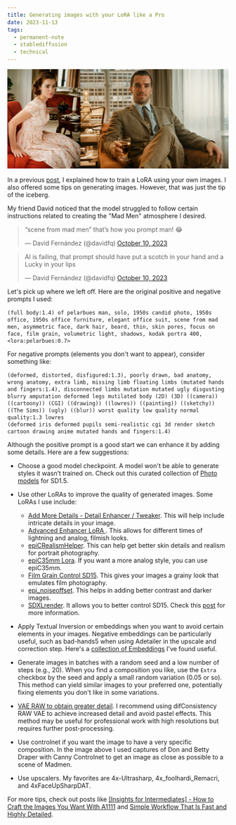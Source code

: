 ```yaml
---
title: Generating images with your LoRA like a Pro
date: 2023-11-13
tags:
  - permanent-note
  - stablediffusion
  - technical
---
```

![Generated using SD15](notes/attachments/madmen-inspired.png)

In a previous [post](notes/Training%20a%20LoRa%20of%20your%20face%20with%20Stable%20Diffusion%201.5.md), I explained how to train a LoRA using your own images. I also offered some tips on generating images. However, that was just the tip of the iceberg. 

My friend David noticed that the model struggled to follow certain instructions related to creating the "Mad Men" atmosphere I desired.

<blockquote class="twitter-tweet"><p lang="en" dir="ltr">“scene from mad men” that’s how you prompt man! 😂</p>&mdash; David Fernández (@davidfq) <a href="https://twitter.com/davidfq/status/1711684407688384928?ref_src=twsrc%5Etfw">October 10, 2023</a></blockquote> <script async src="https://platform.twitter.com/widgets.js" charset="utf-8"></script>

<blockquote class="twitter-tweet"><p lang="en" dir="ltr">AI is failing, that prompt should have put a scotch in your hand and a Lucky in your lips</p>&mdash; David Fernández (@davidfq) <a href="https://twitter.com/davidfq/status/1711684949244297488?ref_src=twsrc%5Etfw">October 10, 2023</a></blockquote> <script async src="https://platform.twitter.com/widgets.js" charset="utf-8"></script>

Let's pick up where we left off. Here are the original positive and negative prompts I used:

```
(full body:1.4) of pelarbues man, solo, 1950s candid photo, 1950s office, 1950s office furniture, elegant office suit, scene from mad men, asymmetric face, dark hair, beard, thin, skin pores, focus on face, film grain, volumetric light, shadows, kodak portra 400, <lora:pelarbues:0.7>
```

For negative prompts (elements you don't want to appear), consider something like:

```
(deformed, distorted, disfigured:1.3), poorly drawn, bad anatomy, wrong anatomy, extra limb, missing limb floating limbs (mutated hands and fingers:1.4), disconnected limbs mutation mutated ugly disgusting blurry amputation deformed legs mutilated body (2D) (3D) ((camera)) ((cartoony)) (CGI) ((drawing)) ((lowres)) ((painting)) ((sketchy)) ((The Sims)) (ugly) ((blur)) worst quality low quality normal quality:1.3 lowres
(deformed iris deformed pupils semi-realistic cgi 3d render sketch cartoon drawing anime mutated hands and fingers:1.4)
```

Although the positive prompt is a good start we can enhance it by adding some details. Here are a few suggestions:

- Choose a good model checkpoint. A model won't be able to generate styles it wasn’t trained on. Check out this curated collection of [Photo models](https://civitai.com/collections/101102) for SD1.5.
- Use other LoRAs to improve the quality of generated images. Some LoRAs I use include:
	- [Add More Details - Detail Enhancer / Tweaker](https://civitai.com/models/82098/add-more-details-detail-enhancer-tweaker-lora). This will help include intricate details in your image.
	- [Advanced Enhancer LoRA ](https://civitai.com/models/106717/advanced-enhancer-lora). This allows for different times of lightning and analog, filmish looks.
	-  [epiCRealismHelper](https://civitai.com/models/110334/epicrealismhelper). This can help get better skin details and realism for portrait photography.
	- [epiC35mm Lora](https://civitai.com/models/184260/epic35mm-lora). If you want a more analog style, you can use epiC35mm.
	- [Film Grain Control SD15](https://civitai.com/models/155526/film-grain-control-sd15). This gives your images a grainy look that emulates film photography.
	- [epi\_noiseoffset](https://civitai.com/models/13941/epinoiseoffset). This helps in adding better contrast and darker images.
	- [SDXLrender](https://civitai.com/models/171159/sdxlrender). It allows you to better control SD15. Check this [post](https://civitai.com/articles/2751/how-to-make-sd15-more-easily-controllable) for more information.

- Apply Textual Inversion or embeddings when you want to avoid certain elements in your images. Negative embeddings can be particularly useful, such as bad-hands5 when using Adetailer in the upscale and correction step. Here's a [collection of Embeddings](https://civitai.com/collections/67040) I've found useful.
- Generate images in batches with a random seed and a low number of steps (e.g., 20). When you find a composition you like, use the `Extra` checkbox by the seed and apply a small random variation (0.05 or so). This method can yield similar images to your preferred one, potentially fixing elements you don't like in some variations.
- [VAE RAW to obtain greater detail](https://civitai.com/articles/462). I recommend using difConsistency RAW VAE to achieve increased detail and avoid pastel effects. This method may be useful for professional work with high resolutions but requires further post-processing.
- Use controlnet if you want the image to have a very specific composition. In the image above I used captures of Don and Betty Draper with Canny Controlnet to get an image as close as possible to a scene of Madmen. 
- Use upscalers. My favorites are 4x-Ultrasharp, 4x_foolhardi_Remacri, and 4xFaceUpSharpDAT.

For more tips, check out posts like [[Insights for Intermediates] - How to Craft the Images You Want With A1111](literature-notes/Articles/[Insights%20for%20Intermediates]%20-%20How%20to%20Craft%20the%20Images%20You%20Want%20With%20A1111.md) and  [Simple Workflow That Is Fast and Highly Detailed](literature-notes/Articles/Simple%20Workflow%20That%20Is%20Fast%20and%20Highly%20Detailed.md).

